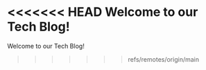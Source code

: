 <<<<<<< HEAD
Welcome to our Tech Blog!
=======
Welcome to our Tech Blog!
>>>>>>> refs/remotes/origin/main
